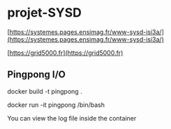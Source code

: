 # projet-SYSD

[https://systemes.pages.ensimag.fr/www-sysd-isi3a/](https://systemes.pages.ensimag.fr/www-sysd-isi3a/)

[https://grid5000.fr](https://grid5000.fr)

## Pingpong I/O

docker build -t pingpong .

docker run -it pingpong /bin/bash

You can view the log file inside the container
